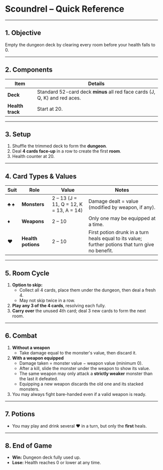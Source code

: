 # Scoundrel – Quick Reference

---

## 1. Objective  
Empty the dungeon deck by clearing every room before your health falls to 0.

---

## 2. Components  

| Item             | Details                                                                    |
| ---------------- | -------------------------------------------------------------------------- |
| **Deck**         | Standard 52-card deck **minus** all red face cards (J, Q, K) and red aces. |
| **Health track** | Start at 20.                                                               |

---

## 3. Setup  
1. Shuffle the trimmed deck to form the **dungeon**.  
2. Deal **4 cards face-up** in a row to create the first **room**.  
3. Health counter at 20.

---

## 4. Card Types & Values  

| Suit | Role               | Value                                   | Notes                                                                                             |
| ---- | ------------------ | --------------------------------------- | ------------------------------------------------------------------------------------------------- |
| ♣ ♠  | **Monsters**       | 2 – 13 (J = 11, Q = 12, K = 13, A = 14) | Damage dealt = value (modified by weapon, if any).                                                |
| ♦    | **Weapons**        | 2 – 10                                  | Only one may be equipped at a time.                                                               |
| ♥    | **Health potions** | 2 – 10                                  | First potion drunk in a turn heals equal to its value; further potions that turn give no benefit. |

---

## 5. Room Cycle  
1. **Option to skip:**  
   * Collect all 4 cards, place them under the dungeon, then deal a fresh 4.  
   * May not skip twice in a row.  
2. **Play any 3 of the 4 cards**, resolving each fully.  
3. **Carry over** the unused 4th card; deal 3 new cards to form the next room.

---

## 6. Combat  
1. **Without a weapon**  
   * Take damage equal to the monster's value, then discard it.  
2. **With a weapon equipped**  
   * Damage taken = monster value − weapon value (minimum 0).  
   * After a kill, slide the monster under the weapon to show its value.  
   * The same weapon may only attack a **strictly weaker** monster than the last it defeated.  
   * Equipping a new weapon discards the old one and its stacked monsters.  
3. You may always fight bare-handed even if a valid weapon is ready.

---

## 7. Potions  
* You may play and drink several ♥ in a turn, but only the **first** heals.

---

## 8. End of Game  
* **Win:** Dungeon deck fully used up.  
* **Lose:** Health reaches 0 or lower at any time. 